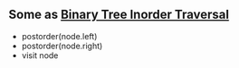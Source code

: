## Some as [Binary Tree Inorder Traversal](../binary-tree-inorder-traversal)

 * postorder(node.left)
 * postorder(node.right)
 * visit node
